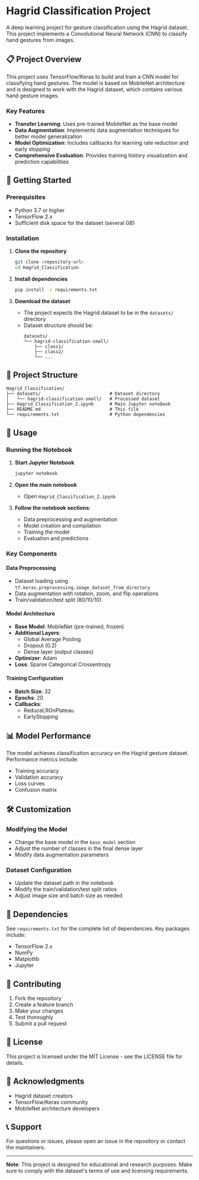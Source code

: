 # Hagrid Classification Project

A deep learning project for gesture classification using the Hagrid dataset. This project implements a Convolutional Neural Network (CNN) to classify hand gestures from images.

## 📋 Project Overview

This project uses TensorFlow/Keras to build and train a CNN model for classifying hand gestures. The model is based on MobileNet architecture and is designed to work with the Hagrid dataset, which contains various hand gesture images.

### Key Features

- **Transfer Learning**: Uses pre-trained MobileNet as the base model
- **Data Augmentation**: Implements data augmentation techniques for better model generalization
- **Model Optimization**: Includes callbacks for learning rate reduction and early stopping
- **Comprehensive Evaluation**: Provides training history visualization and prediction capabilities

## 🚀 Getting Started

### Prerequisites

- Python 3.7 or higher
- TensorFlow 2.x
- Sufficient disk space for the dataset (several GB)

### Installation

1. **Clone the repository**
   ```bash
   git clone <repository-url>
   cd Hagrid_Classification
   ```

2. **Install dependencies**
   ```bash
   pip install -r requirements.txt
   ```

3. **Download the dataset**
   - The project expects the Hagrid dataset to be in the `datasets/` directory
   - Dataset structure should be:
     ```
     datasets/
     └── hagrid-classification-small/
         ├── class1/
         ├── class2/
         └── ...
     ```

## 📁 Project Structure

```
Hagrid_Classification/
├── datasets/                          # Dataset directory
│   └── hagrid-classification-small/   # Processed dataset
├── Hagrid_Classification_2.ipynb      # Main Jupyter notebook
├── README.md                          # This file
└── requirements.txt                   # Python dependencies
```

## 🔧 Usage

### Running the Notebook

1. **Start Jupyter Notebook**
   ```bash
   jupyter notebook
   ```

2. **Open the main notebook**
   - Open `Hagrid_Classification_2.ipynb`

3. **Follow the notebook sections**:
   - Data preprocessing and augmentation
   - Model creation and compilation
   - Training the model
   - Evaluation and predictions

### Key Components

#### Data Preprocessing
- Dataset loading using `tf.keras.preprocessing.image_dataset_from_directory`
- Data augmentation with rotation, zoom, and flip operations
- Train/validation/test split (80/10/10)

#### Model Architecture
- **Base Model**: MobileNet (pre-trained, frozen)
- **Additional Layers**:
  - Global Average Pooling
  - Dropout (0.2)
  - Dense layer (output classes)
- **Optimizer**: Adam
- **Loss**: Sparse Categorical Crossentropy

#### Training Configuration
- **Batch Size**: 32
- **Epochs**: 20
- **Callbacks**:
  - ReduceLROnPlateau
  - EarlyStopping

## 📊 Model Performance

The model achieves classification accuracy on the Hagrid gesture dataset. Performance metrics include:
- Training accuracy
- Validation accuracy
- Loss curves
- Confusion matrix

## 🛠️ Customization

### Modifying the Model
- Change the base model in the `base_model` section
- Adjust the number of classes in the final dense layer
- Modify data augmentation parameters

### Dataset Configuration
- Update the dataset path in the notebook
- Modify the train/validation/test split ratios
- Adjust image size and batch size as needed

## 📝 Dependencies

See `requirements.txt` for the complete list of dependencies. Key packages include:
- TensorFlow 2.x
- NumPy
- Matplotlib
- Jupyter

## 🤝 Contributing

1. Fork the repository
2. Create a feature branch
3. Make your changes
4. Test thoroughly
5. Submit a pull request

## 📄 License

This project is licensed under the MIT License - see the LICENSE file for details.

## 🙏 Acknowledgments

- Hagrid dataset creators
- TensorFlow/Keras community
- MobileNet architecture developers

## 📞 Support

For questions or issues, please open an issue in the repository or contact the maintainers.

---

**Note**: This project is designed for educational and research purposes. Make sure to comply with the dataset's terms of use and licensing requirements. 